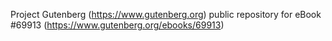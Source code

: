 Project Gutenberg (https://www.gutenberg.org) public repository for
eBook #69913 (https://www.gutenberg.org/ebooks/69913)

